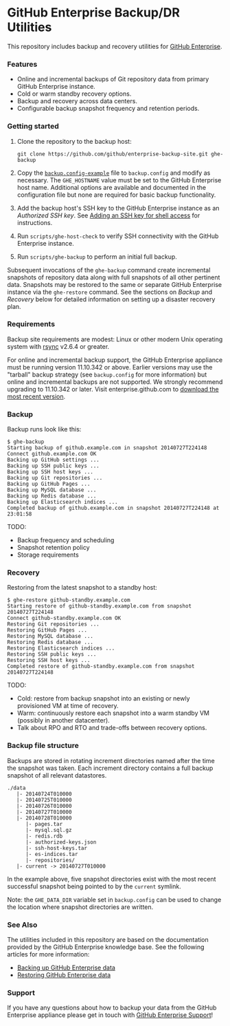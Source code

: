 GitHub Enterprise Backup/DR Utilities
=====================================

This repository includes backup and recovery utilities for [GitHub Enterprise][1].

### Features

 - Online and incremental backups of Git repository data from primary GitHub
   Enterprise instance.
 - Cold or warm standby recovery options.
 - Backup and recovery across data centers.
 - Configurable backup snapshot frequency and retention periods.

### Getting started

 1. Clone the repository to the backup host:

    `git clone https://github.com/github/enterprise-backup-site.git ghe-backup`

 2. Copy the [`backup.config-example`][2] file to `backup.config` and modify as
    necessary. The `GHE_HOSTNAME` value must be set to the GitHub Enterprise
    host name. Additional options are available and documented in the
    configuration file but none are required for basic backup functionality.

 3. Add the backup host's SSH key to the GitHub Enterprise instance as an
    *Authorized SSH key*. See [Adding an SSH key for shell access][3] for
    instructions.

 4. Run `scripts/ghe-host-check` to verify SSH connectivity with the GitHub
    Enterprise instance.

 5. Run `scripts/ghe-backup` to perform an initial full backup.

Subsequent invocations of the `ghe-backup` command create incremental snapshots
of repository data along with full snapshots of all other pertinent data.
Snapshots may be restored to the same or separate GitHub Enterprise instance via
the `ghe-restore` command. See the sections on *Backup* and *Recovery* below for
detailed information on setting up a disaster recovery plan.

### Requirements

Backup site requirements are modest: Linux or other modern Unix operating system
with [rsync][4] v2.6.4 or greater.

For online and incremental backup support, the GitHub Enterprise appliance must
be running version 11.10.342 or above. Earlier versions may use the "tarball"
backup strategy (see `backup.config` for more information) but online and
incremental backups are not supported. We strongly recommend upgrading to
11.10.342 or later. Visit enterprise.github.com to [download the most recent
version][5].

### Backup

Backup runs look like this:

    $ ghe-backup
    Starting backup of github.example.com in snapshot 20140727T224148
    Connect github.example.com OK
    Backing up GitHub settings ...
    Backing up SSH public keys ...
    Backing up SSH host keys ...
    Backing up Git repositories ...
    Backing up GitHub Pages ...
    Backing up MySQL database ...
    Backing up Redis database ...
    Backing up Elasticsearch indices ...
    Completed backup of github.example.com in snapshot 20140727T224148 at 23:01:58

TODO:

 - Backup frequency and scheduling
 - Snapshot retention policy
 - Storage requirements

### Recovery

Restoring from the latest snapshot to a standby host:

    $ ghe-restore github-standby.example.com
    Starting restore of github-standby.example.com from snapshot 20140727T224148
    Connect github-standby.example.com OK
    Restoring Git repositories ...
    Restoring GitHub Pages ...
    Restoring MySQL database ...
    Restoring Redis database ...
    Restoring Elasticsearch indices ...
    Restoring SSH public keys ...
    Restoring SSH host keys ...
    Completed restore of github-standby.example.com from snapshot 20140727T224148

TODO:

 - Cold: restore from backup snapshot into an existing or newly provisioned
   VM at time of recovery.
 - Warm: continuously restore each snapshot into a warm standby VM (possibly in
   another datacenter).
 - Talk about RPO and RTO and trade-offs between recovery options.

### Backup file structure

Backups are stored in rotating increment directories named after the time the
snapshot was taken. Each increment directory contains a full backup snapshot of
all relevant datastores.

    ./data
       |- 20140724T010000
       |- 20140725T010000
       |- 20140726T010000
       |- 20140727T010000
       |- 20140728T010000
          |- pages.tar
          |- mysql.sql.gz
          |- redis.rdb
          |- authorized-keys.json
          |- ssh-host-keys.tar
          |- es-indices.tar
          |- repositories/
       |- current -> 20140727T010000

In the example above, five snapshot directories exist with the most recent
successful snapshot being pointed to by the `current` symlink.

Note: the `GHE_DATA_DIR` variable set in `backup.config` can be used to change
the location where snapshot directories are written.

### See Also

The utilities included in this repository are based on the documentation
provided by the GitHub Enterprise knowledge base. See the following articles for
more information:

 - [Backing up GitHub Enterprise data](https://enterprise.github.com/help/articles/backing-up-enterprise-data)
 - [Restoring GitHub Enterprise data](https://enterprise.github.com/help/articles/restoring-enterprise-data)

### Support

If you have any questions about how to backup your data from the GitHub
Enterprise appliance please get in touch with [GitHub Enterprise
Support](https://enterprise.github.com/support/)!


[1]: https://enterprise.github.com
[2]: https://github.com/github/enterprise-backup-site/blob/master/backup.config-example
[3]: https://enterprise.github.com/help/articles/adding-an-ssh-key-for-shell-access
[4]: http://rsync.samba.org/
[5]: https://enterprise.github.com/download
[6]: https://enterprise.github.com/help/articles/upgrading-to-a-newer-release
